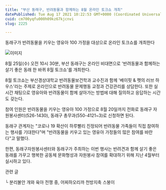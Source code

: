 ```yaml
---
title: "부산 동래구, 반려동물과 함께하는 8월 온라인 토크쇼 개최"
datePublished: Tue Aug 17 2021 10:22:53 GMT+0000 (Coordinated Universal Time)
cuid: cm700yqfu000h09kz67kjcnvi
slug: 2225

---
```



동래구가 반려동물을 키우는 영유아 100 가정을 대상으로 온라인 토크쇼를 개최한다

![이미지](https://cdn.hashnode.com/res/hashnode/image/upload/v1739250705638/596e0ec2-6339-4484-9aca-ad6c71e1b895.jpeg)

8월 25일(수) 오전 10시 30분, 부산 동래구는 온라인 비대면으로 '반려동물과 함께하는 살기 좋은 동래 한 바퀴 8월 토크쇼'를 개최한다.

8월 토크쇼는 부산경상대학교 반려동물보건학과 교수진과 함께 '베이핏 & 펫의 러브 하우스'라는 주제로 온라인으로 반려동물 문제행동 교정과 건강관리를 상담한다. 또한 실시간 채팅으로 영유아와 반려동물이 함께 살아가는 방법에 대해 질의하고 응답하는 시간도 갖는다.

참여 인원은 반려동물을 키우는 영유아 100 가정으로 8월 20일까지 전화로 동래구 자원봉사센터(526-1430), 동래구 총무과(550-4121~3)로 신청하면 된다.

동래구 관계자는 "코로나 19 확산이 하루빨리 진정되어 반려동물 가족들이 직접 참여하는 행사를 기대한다"며 "반려동물을 키우고 있는 영유아 가정들의 많은 참여를 바란다"고 말했다.

한편, 동래구자원봉사센터와 동래구가 주최하는 이번 행사는 반려견과 함께 살기 좋은 동래를 가꾸고 행복한 공동체 문화형성과 자원봉사 참여를 확대하기 위해 지난 4월부터 실시하고 있다.

관련 글

└ 분리불안 개와 육아 전쟁 중, 어찌하오리까 천방지축 스봉이